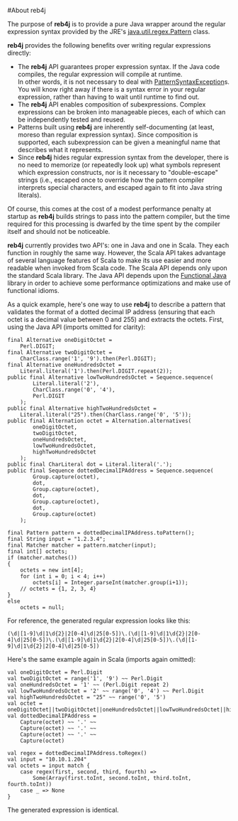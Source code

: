 #About reb4j

The purpose of **reb4j** is to provide a pure Java wrapper around
the regular expression syntax provided by the JRE's 
[java.util.regex.Pattern](http://java.sun.com/javase/6/docs/api/java/util/regex/Pattern.html) class.

**reb4j** provides the following benefits over writing regular expressions directly:

*	The **reb4j** API guarantees proper expression syntax.
	If the Java code compiles, the regular expression will compile at runtime.  
	In other words, it is not necessary to deal with [PatternSyntaxException](http://java.sun.com/javase/6/docs/api/java/util/regex/PatternSyntaxException.html)s.
	You will know right away if there is a syntax error in your regular expression, rather than having to wait until runtime to find out. 
*	The **reb4j** API enables composition of subexpressions.  Complex expressions can be broken into manageable pieces, each of which can be independently tested and reused.
*	Patterns built using **reb4j** are inherently self-documenting (at least, moreso than regular expression syntax).
	Since composition is supported, each subexpression can be given a meaningful name that describes what it represents.
*	Since **reb4j** hides regular expression syntax from the developer, there is no need to memorize (or repeatedly look up) what symbols represent which expression constructs, nor is it necessary to "double-escape" strings (i.e., escaped once to override how the pattern compiler interprets special characters, and escaped again to fit into Java string literals).
	

Of course, this comes at the cost of a modest performance penalty at startup as **reb4j** builds strings to pass into the pattern compiler, but the time required for this processing is dwarfed by the time spent by the compiler itself and should not be noticeable.

**reb4j** currently provides two API's: one in Java and one in Scala.  They each function in roughly the same way.  However, the Scala API takes advantage of several language features of Scala to make its use easier and more readable when invoked from Scala code.  The Scala API depends only upon the standard Scala library.  The Java API depends upon the [Functional Java](http://functionaljava.org) library in order to achieve some performance optimizations and make use of functional idioms.

As a quick example, here's one way to use **reb4j** to describe a pattern that validates the format of a dotted decimal IP address (ensuring that each octet is a decimal value between 0 and 255) and extracts the octets.  First, using the Java API (imports omitted for clarity):
	
	final Alternative oneDigitOctet = 
		Perl.DIGIT;
	final Alternative twoDigitOctet = 
		CharClass.range('1', '9').then(Perl.DIGIT);
	final Alternative oneHundredsOctet = 
		Literal.literal('1').then(Perl.DIGIT.repeat(2));
	public final Alternative lowTwoHundredsOctet = Sequence.sequence(
			Literal.literal('2'),
			CharClass.range('0', '4'),
			Perl.DIGIT
		);
	public final Alternative highTwoHundredsOctet = 
		Literal.literal("25").then(CharClass.range('0', '5'));
	public final Alternation octet = Alternation.alternatives(
			oneDigitOctet, 
			twoDigitOctet, 
			oneHundredsOctet, 
			lowTwoHundredsOctet,
			highTwoHundredsOctet
		);
	public final CharLiteral dot = Literal.literal('.');
	public final Sequence dottedDecimalIPAddress = Sequence.sequence(
			Group.capture(octet), 
			dot, 
			Group.capture(octet), 
			dot, 
			Group.capture(octet), 
			dot, 
			Group.capture(octet)
		);
		
	final Pattern pattern = dottedDecimalIPAddress.toPattern();
	final String input = "1.2.3.4";
	final Matcher matcher = pattern.matcher(input);
	final int[] octets;
	if (matcher.matches())
	{
		octets = new int[4];
		for (int i = 0; i < 4; i++)
			octets[i] = Integer.parseInt(matcher.group(i+1));
		// octets = {1, 2, 3, 4}
	}
	else
		octets = null;

For reference, the generated regular expression looks like this:
	
	(\d|[1-9]\d|1\d{2}|2[0-4]\d|25[0-5])\.(\d|[1-9]\d|1\d{2}|2[0-4]\d|25[0-5])\.(\d|[1-9]\d|1\d{2}|2[0-4]\d|25[0-5])\.(\d|[1-9]\d|1\d{2}|2[0-4]\d|25[0-5])

Here's the same example again in Scala (imports again omitted):

	val oneDigitOctet = Perl.Digit
	val twoDigitOctet = range('1', '9') ~~ Perl.Digit
	val oneHundredsOctet = '1' ~~ (Perl.Digit repeat 2)
	val lowTwoHundredsOctet = '2' ~~ range('0', '4') ~~ Perl.Digit
	val highTwoHundredsOctet = "25" ~~ range('0', '5')
	val octet = oneDigitOctet||twoDigitOctet||oneHundredsOctet||lowTwoHundredsOctet||highTwoHundredsOctet
	val dottedDecimalIPAddress = 
		Capture(octet) ~~ '.' ~~ 
		Capture(octet) ~~ '.' ~~ 
		Capture(octet) ~~ '.' ~~ 
		Capture(octet)
	
	val regex = dottedDecimalIPAddress.toRegex()
	val input = "10.10.1.204"
	val octets = input match {
		case regex(first, second, third, fourth) => 
			Some(Array(first.toInt, second.toInt, third.toInt, fourth.toInt))
		case _ => None
	}

The generated expression is identical.
	
